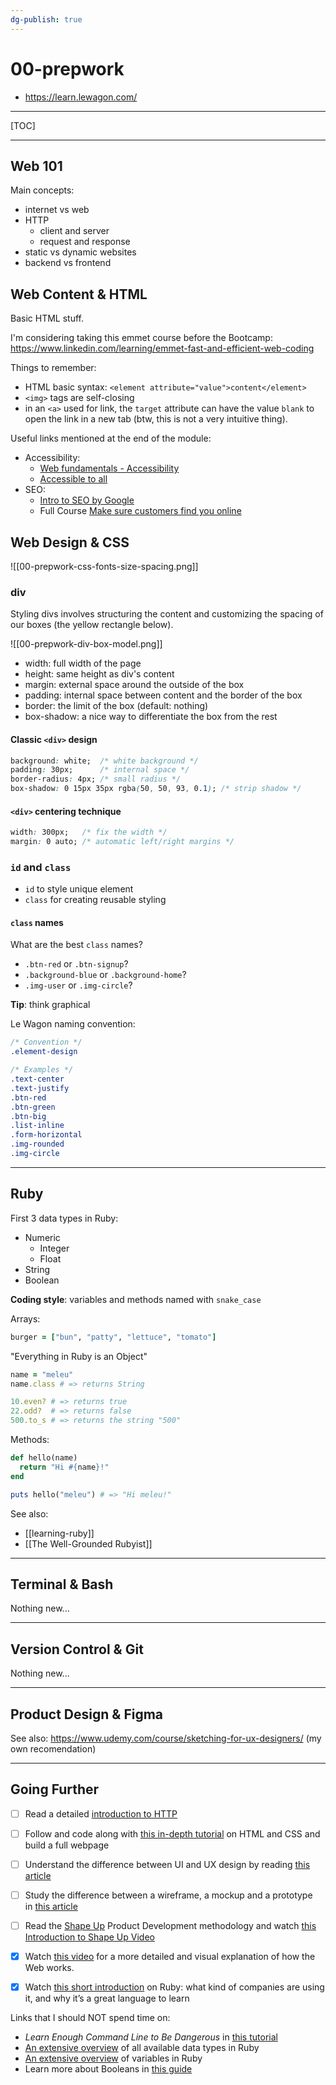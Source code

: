 ```yaml
---
dg-publish: true
---
```

# 00-prepwork

- <https://learn.lewagon.com/>

---

[TOC]

---


## Web 101

Main concepts:

- internet vs web
- HTTP
    - client and server
    - request and response
- static vs dynamic websites
- backend vs frontend

## Web Content & HTML

Basic HTML stuff.

I'm considering taking this emmet course before the Bootcamp: <https://www.linkedin.com/learning/emmet-fast-and-efficient-web-coding>

Things to remember:

- HTML basic syntax: `<element attribute="value">content</element>`
- `<img>` tags are self-closing
- in an `<a>` used for link, the `target` attribute can have the value `blank` to open the link in a new tab (btw, this is not a very intuitive thing).

Useful links mentioned at the end of the module:

- Accessibility:
    - [Web fundamentals - Accessibility](https://developers.google.com/web/fundamentals/accessibility/)
    - [Accessible to all](https://web.dev/accessible/)
- SEO:
    - [Intro to SEO by Google](https://learndigital.withgoogle.com/digitalgarage/course/become-searchable-online/module/6/lesson/46)
    - Full Course [Make sure customers find you online](https://learndigital.withgoogle.com/digitalgarage/course/become-searchable-online)



## Web Design & CSS

![[00-prepwork-css-fonts-size-spacing.png]]

### div

Styling divs involves structuring the content and customizing the spacing of our boxes (the yellow rectangle below).

![[00-prepwork-div-box-model.png]]

- width: full width of the page
- height: same height as div's content
- margin: external space around the outside of the box
- padding: internal space between content and the border of the box
- border: the limit of the box (default: nothing)
- box-shadow: a nice way to differentiate the box from the rest


#### Classic `<div>` design

```css
background: white;  /* white background */
padding: 30px;      /* internal space */
border-radius: 4px; /* small radius */
box-shadow: 0 15px 35px rgba(50, 50, 93, 0.1); /* strip shadow */
```


#### `<div>` centering technique

```css
width: 300px;   /* fix the width */
margin: 0 auto; /* automatic left/right margins */
```


### `id` and `class`

- `id` to style unique element
- `class` for creating reusable styling

#### `class` names

What are the best `class` names?

- `.btn-red` or `.btn-signup`?
- `.background-blue` or `.background-home`?
- `.img-user` or `.img-circle`?

**Tip**: think graphical

Le Wagon naming convention:

```css
/* Convention */
.element-design

/* Examples */
.text-center
.text-justify
.btn-red
.btn-green
.btn-big
.list-inline
.form-horizontal
.img-rounded
.img-circle
```

---

## Ruby

First 3 data types in Ruby:

- Numeric
    - Integer
    - Float
- String
- Boolean

**Coding style**: variables and methods named with `snake_case`

Arrays:

```ruby
burger = ["bun", "patty", "lettuce", "tomato"]
```


"Everything in Ruby is an Object"

```ruby
name = "meleu"
name.class # => returns String

10.even? # => returns true
22.odd?  # => returns false
500.to_s # => returns the string "500"
```

Methods:

```ruby
def hello(name)
  return "Hi #{name}!"
end

puts hello("meleu") # => "Hi meleu!"
```


See also:

- [[learning-ruby]]
- [[The Well-Grounded Rubyist]]


---

## Terminal & Bash

Nothing new...

---

## Version Control & Git

Nothing new...

---

## Product Design & Figma

See also: <https://www.udemy.com/course/sketching-for-ux-designers/> (my own recomendation)


---


## Going Further

- [ ] Read a detailed [introduction to HTTP](https://dev.to/mahmoudessam/introduction-to-http-5hkj)
- [ ] Follow and code along with [this in-depth tutorial](https://learn.shayhowe.com/html-css/) on HTML and CSS and build a full webpage
- [ ] Understand the difference between UI and UX design by reading [this article](https://xd.adobe.com/ideas/process/ui-design/ui-vs-ux-design-understanding-similarities-and-differences/)
- [ ] Study the difference between a wireframe, a mockup and a prototype in [this article](https://blog.railwaymen.org/wireframe-vs-mockup-vs-prototype-what-is-the-difference-and-why-your-app-needs-it)
- [ ] Read the [Shape Up](https://basecamp.com/shapeup/webbook) Product Development methodology and watch [this Introduction to Shape Up Video](https://learn.lewagon.com/c/4721/b/7917)
- [x] Watch [this video](https://www.youtube.com/watch?v=hJHvdBlSxug) for a more detailed and visual explanation of how the Web works.
- [x] Watch [this short introduction](https://www.youtube.com/watch?v=c7FExaJY9A4) on Ruby: what kind of companies are using it, and why it’s a great language to learn


Links that I should NOT spend time on:

- _Learn Enough Command Line to Be Dangerous_ in [this tutorial](https://www.learnenough.com/command-line-tutorial)
- [An extensive overview](https://launchschool.com/books/ruby/read/basics) of all available data types in Ruby
- [An extensive overview](https://launchschool.com/books/ruby/read/variables#whatisavariable) of variables in Ruby
- Learn more about Booleans in [this guide](https://www.rubyguides.com/2019/02/ruby-booleans/)